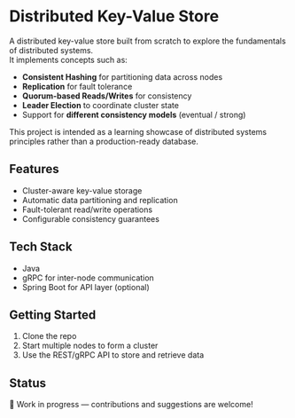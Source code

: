 # Distributed Key-Value Store

A distributed key-value store built from scratch to explore the fundamentals of distributed systems.  
It implements concepts such as:

- **Consistent Hashing** for partitioning data across nodes  
- **Replication** for fault tolerance  
- **Quorum-based Reads/Writes** for consistency  
- **Leader Election** to coordinate cluster state  
- Support for **different consistency models** (eventual / strong)  

This project is intended as a learning showcase of distributed systems principles rather than a production-ready database.

## Features
- Cluster-aware key-value storage
- Automatic data partitioning and replication
- Fault-tolerant read/write operations
- Configurable consistency guarantees

## Tech Stack
- Java
- gRPC for inter-node communication
- Spring Boot for API layer (optional)

## Getting Started
1. Clone the repo
2. Start multiple nodes to form a cluster
3. Use the REST/gRPC API to store and retrieve data

## Status
🚧 Work in progress — contributions and suggestions are welcome!
